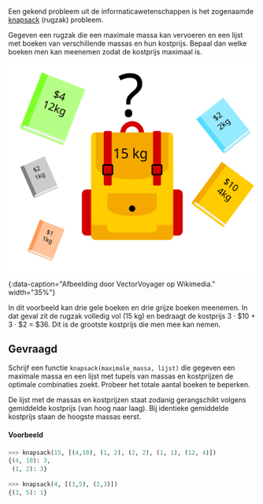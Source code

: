 Een gekend probleem uit de informaticawetenschappen is het zogenaamde <a href="https://nl.wikipedia.org/wiki/Knapzakprobleem" target="_blank">knapsack</a> (rugzak) probleem. 

Gegeven een rugzak die een maximale massa kan vervoeren en een lijst met boeken van verschillende massas en hun kostprijs. Bepaal dan welke boeken men kan meenemen zodat de kostprijs maximaal is.

![Afbeelding door VectorVoyager op Wikimedia.](media/Knapsack_Problem_Illustration.png "Afbeelding door VectorVoyager op Wikimedia."){:data-caption="Afbeelding door VectorVoyager op Wikimedia." width="35%"}

In dit voorbeeld kan drie gele boeken en drie grijze boeken meenemen. In dat geval zit de rugzak volledig vol (15 kg) en bedraagt de kostprijs 3 · $10 + 3 · $2 = $36. Dit is de grootste kostprijs die men mee kan nemen.

## Gevraagd
Schrijf een functie `knapsack(maximale_massa, lijst)` die gegeven een maximale massa en een lijst met tupels van massas en kostprijzen de optimale combinaties zoekt. Probeer het totale aantal boeken te beperken.

De lijst met de massas en kostprijzen staat zodanig gerangschikt volgens gemiddelde kostprijs (van hoog naar laag). Bij identieke gemiddelde kostprijs staan de hoogste massas eerst. 

#### Voorbeeld

```python
>>> knapsack(15, [(4,10), (1, 2), (2, 2), (1, 1), (12, 4)])
{(4, 10): 3, 
 (1, 2): 3}
```

```python
>>> knapsack(4, [(3,5), (2,3)])
{(3, 5): 1}
```